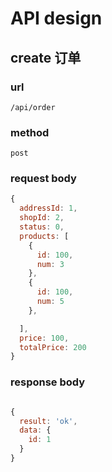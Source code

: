 # API design



##  create 订单
### url 

`/api/order`

### method 
`post`

### request body

``` js
{
  addressId: 1,
  shopId: 2,
  status: 0,
  products: [
    {
      id: 100,
      num: 3
    },
    {
      id: 100,
      num: 5
    },

  ],
  price: 100,
  totalPrice: 200
}
```

### response body 
``` js

{
  result: 'ok',
  data: {
    id: 1
  }
}

```

